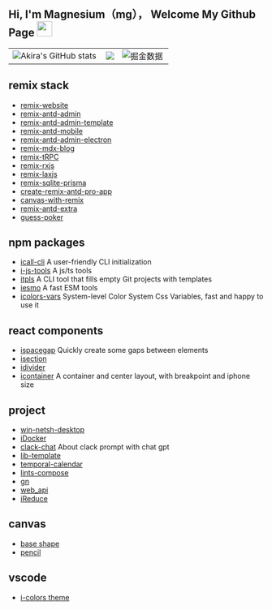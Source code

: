 ## Hi, I'm Magnesium（mg）， Welcome My Github Page <img src="https://raw.githubusercontent.com/iampavangandhi/iampavangandhi/master/gifs/Hi.gif" width="30px">


<table>
  <tr>
    <td><img src="https://github-readme-stats.vercel.app/api?username=yyong008&show_icons=true&count_private=true&theme=vue-light&hide_border=true" alt="Akira's GitHub stats" style="zoom:100%;" align="left"/></td>
     <td><div align="center"> <img src="https://github-readme-stats.vercel.app/api/top-langs/?username=yyong008&hide_title=true&hide_border=true&layout=compact&langs_count=6&text_color=000&icon_color=fff&bg_color=0,52fa5a,4dfcff,c64dff&theme=graywhite" /> </div>
    </td>
    <td><img src="https://4sdvg7tqbv.us.aircode.run/juejin?uid=3016715636836941&hide_border=true" alt="掘金数据" style="zoom:100%;" align="left"/></td>
  </tr>
</table>


## remix stack

- [remix-website](https://github.com/yyong008/remix-website)
- [remix-antd-admin](https://github.com/yyong008/remix-antd-admin)
- [remix-antd-admin-template](https://github.com/yyong008/remix-antd-admin-template)
- [remix-antd-mobile](https://github.com/yyong008/remix-antd-mobile)
- [remix-antd-admin-electron](https://github.com/yyong008/remix-antd-admin-electron)
- [remix-mdx-blog](https://github.com/yyong008/remix-mdx-blog)
- [remix-tRPC](https://github.com/yyong008/remix-trpc)
- [remix-rxjs](https://github.com/yyong008/remix-rxjs)
- [remix-laxjs](https://github.com/yyong008/remix-laxjs)
- [remix-sqlite-prisma](https://github.com/yyong008/remix-sqlite-prisma)
- [create-remix-antd-pro-app](https://github.com/yyong008/create-remix-antd-pro-app)
- [canvas-with-remix](https://github.com/yyong008/canvas-with-remix)
- [remix-antd-extra](https://github.com/yyong008/remix-antd-extra)
- [guess-poker](https://github.com/yyong008/guess-poker)

## npm packages

- [icall-cli](https://www.npmjs.com/package/icall-cli) A user-friendly CLI initialization
- [i-js-tools](https://www.npmjs.com/package/i-js-tools) A js/ts tools
- [itpls](https://www.npmjs.com/package/itpls) A CLI tool that fills empty Git projects with templates
- [iesmo](https://www.npmjs.com/package/iesmo) A fast ESM tools
- [icolors-vars](https://www.npmjs.com/package/icolors-vars) System-level Color System Css Variables, fast and happy to use it

## react components

- [ispacegap](https://www.npmjs.com/package/ispacegap) Quickly create some gaps between elements
- [isection](https://www.npmjs.com/package/isection)
- [idivider](https://www.npmjs.com/package/idivider)
- [icontainer](https://www.npmjs.com/package/icontainer) A container and center layout, with breakpoint and iphone size

## project

- [win-netsh-desktop](https://github.com/yyong008/win-netsh-desktop)
- [iDocker](https://github.com/yyong008/iDocker)
- [clack-chat](https://github.com/yyong008/clack-chat) About
clack prompt with chat gpt
- [lib-template](https://github.com/yyong008/lib-template)
- [temporal-calendar](https://github.com/yyong008/temporal-calendar)
- [lints-compose](https://github.com/yyong008/lints-compose)
- [gn](https://github.com/yyong008/gn)
- [web_api](https://github.com/yyong008/web_api)
- [iReduce](https://github.com/yyong008/iReduce)

## canvas

- [base shape]()
- [pencil]()

## vscode

- [i-colors theme](https://marketplace.visualstudio.com/items?itemName=magnesium-007.i-colors)

